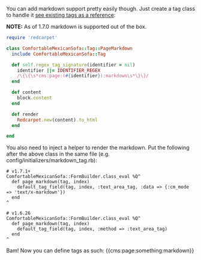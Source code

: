 You can add markdown support pretty easily though. Just create a tag class to handle it [see existing tags as a reference](https://github.com/comfy/comfortable-mexican-sofa/tree/master/lib/comfortable_mexican_sofa/tags):

**NOTE:** As of 1.7.0 markdown is supported out of the box. 

```ruby
require 'redcarpet'

class ComfortableMexicanSofa::Tag::PageMarkdown
  include ComfortableMexicanSofa::Tag

  def self.regex_tag_signature(identifier = nil)
    identifier ||= IDENTIFIER_REGEX
    /\{\{\s*cms:page:(#{identifier}):markdown\s*\}\}/
  end

  def content
    block.content
  end

  def render
    Redcarpet.new(content).to_html
  end

end

```

You also need to inject a helper to render the markdown.  Put the following after the above class in the same file (e.g. config/initializers/markdown_tag.rb):

```
# v1.7.1+
ComfortableMexicanSofa::FormBuilder.class_eval %Q^
  def page_markdown(tag, index)
    default_tag_field(tag, index, :text_area_tag, :data => {:cm_mode => 'text/x-markdown'})
  end
^
```

```
# v1.6.26
ComfortableMexicanSofa::FormBuilder.class_eval %Q^
  def page_markdown(tag, index)
    default_tag_field(tag, index, :method => :text_area_tag)
  end
^
```

Bam! Now you can define tags as such: {{cms:page:something:markdown}}